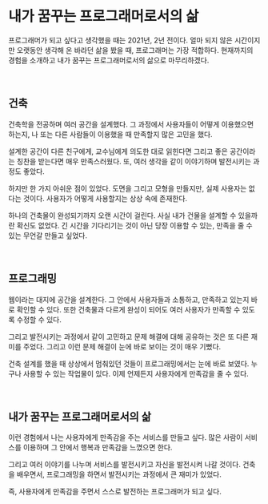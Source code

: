 # 내가 꿈꾸는 프로그래머로서의 삶

프로그래머가 되고 싶다고 생각했을 때는 2021년, 2년 전이다. 얼마 되지 않은 시간이지만 오랫동안 생각해 온 바라던 삶을 봤을 때, 프로그래머는 가장 적합하다. 현재까지의 경험을 소개하고 내가 꿈꾸는 프로그래머로서의 삶으로 마무리하겠다.

<br>

## 건축

건축학을 전공하며 여러 공간을 설계했다. 그 과정에서 사용자들이 어떻게 이용했으면 하는지, 나 또는 다른 사람들이 이용했을 때 만족할지 많은 고민을 했다.

설계한 공간이 다른 친구에게, 교수님에게 의도한 대로 읽힌다면 그리고 좋은 공간이라는 칭찬을 받는다면 매우 만족스러웠다. 또, 여러 생각을 같이 이야기하며 발전시키는 과정도 좋았다.

하지만 한 가지 아쉬운 점이 있었다. 도면을 그리고 모형을 만들지만, 실제 사용자는 없다는 것이다. 사용자가 어떻게 사용할지는 상상 속에 존재한다.

하나의 건축물이 완성되기까지 오랜 시간이 걸린다. 사실 내가 건물을 설계할 수 있을까란 확신도 없었다. 긴 시간을 기다리기는 것이 아닌 당장 이용할 수 있는, 만족을 줄 수 있는 무언갈 만들고 싶었다.

<br>

## 프로그래밍

웹이라는 대지에 공간을 설계한다. 그 안에서 사용자들과 소통하고, 만족하고 있는지 바로 확인할 수 있다. 또한 건축물과 다르게 완성이 되어도 여러 사용자가 만족할 수 있도록 수정할 수 있다.

그리고 발전시키는 과정에서 같이 고민하고 문제 해결에 대해 공유하는 것은 또 다른 재미를 주었다. 그리고 이런 문제 해결이 눈에 바로 보이는 것이 매우 기뻤다.

건축 설계를 했을 때 상상에서 멈춰있던 것들이 프로그래밍에서는 눈에 바로 보였다. 누구나 사용할 수 있는 작업물이 있다. 이제 언제든지 사용자에게 만족감을 줄 수 있다.

<br>

## 내가 꿈꾸는 프로그래머로서의 삶

이런 경험에서 나는 사용자에게 만족감을 주는 서비스를 만들고 싶다. 많은 사람이 서비스를 이용하며 그 안에서 행복과 만족감을 느꼈으면 한다.

그리고 여러 이야기를 나누며 서비스를 발전시키고 자신을 발전시켜 나갈 것이다. 건축을 배우면서, 프로그래밍을 하면서 발전시키는 과정에서 큰 재미가 있었다.

즉, 사용자에게 만족감을 주면서 스스로 발전하는 프로그래머가 되고 싶다.
